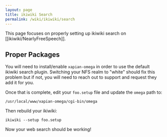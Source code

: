 ```yaml
---
layout: page
title: ikiwiki Search
permalink: /wiki/ikiwiki/search
---
```


This page focuses on properly setting up ikiwiki search on [[ikiwiki/NearlyFreeSpeech]].

## Proper Packages

You will need to install/enable `xapian-omega` in order to use the default ikiwiki search plugin. Switching your NFS realm to "white" should fix this problem but if not, you will need to reach out to support and request they add it for you.

Once that is complete, edit your `foo.setup` file and update the `omega` path to:


    /usr/local/www/xapian-omega/cgi-bin/omega


Then rebuild your ikiwiki:


    ikiwiki --setup foo.setup


Now your web search should be working!
